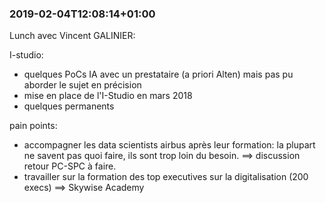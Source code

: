 
### 2019-02-04T12:08:14+01:00

Lunch avec Vincent GALINIER:

I-studio:
- quelques PoCs IA avec un prestataire (a priori Alten) mais pas pu aborder le sujet en précision
- mise en place de l'I-Studio en mars 2018
- quelques permanents

pain points:
- accompagner les data scientists airbus après leur formation: la plupart ne savent pas quoi faire, ils sont trop loin du besoin. ==> discussion retour PC-SPC à faire.
- travailler sur la formation des top executives sur la digitalisation (200 execs) ==> Skywise Academy
